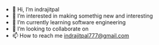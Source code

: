 - 👋 Hi, I’m indrajitpal
- 👀 I’m interested in making somethig new and interesting
- 🌱 I’m currently learning software engineering
- 💞️ I’m looking to collaborate on 
- 📫 How to reach me indrajitpal777@gmail.com

<!---
indrajitpal7/indrajitpal7 is a ✨ special ✨ repository because its `README.md` (this file) appears on your GitHub profile.
You can click the Preview link to take a look at your changes.
--->
